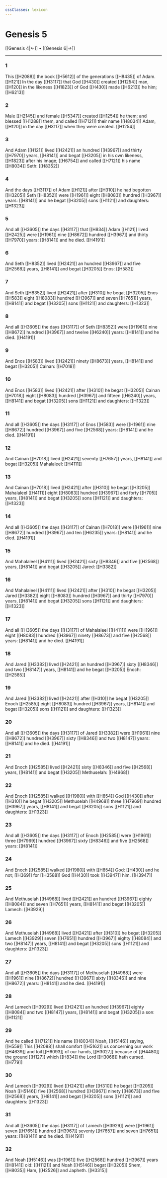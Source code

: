 ```yaml
---
cssClasses: lexicon
---
```

# Genesis 5

[[Genesis 4|←]] • [[Genesis 6|→]]

---

### 1
This [[H2088]] the book [[H5612]] of the generations [[H8435]] of Adam. [[H121]] In the day [[H3117]] that God [[H430]] created [[H1254]] man, [[H120]] in the likeness [[H1823]] of God [[H430]] made [[H6213]] he him; [[H6213]]

### 2
Male [[H2145]] and female [[H5347]] created [[H1254]] he them; and blessed [[H1288]] them, and called [[H7121]] their name [[H8034]] Adam, [[H120]] in the day [[H3117]] when they were created. [[H1254]]

### 3
And Adam [[H121]] lived [[H2421]] an hundred [[H3967]] and thirty [[H7970]] years, [[H8141]] and begat [[H3205]] in his own likeness, [[H1823]] after his image; [[H6754]] and called [[H7121]] his name [[H8034]] Seth: [[H8352]]

### 4
And the days [[H3117]] of Adam [[H121]] after [[H310]] he had begotten [[H3205]] Seth [[H8352]] were [[H1961]] eight [[H8083]] hundred [[H3967]] years: [[H8141]] and he begat [[H3205]] sons [[H1121]] and daughters: [[H1323]]

### 5
And all [[H3605]] the days [[H3117]] that [[H834]] Adam [[H121]] lived [[H2425]] were [[H1961]] nine [[H8672]] hundred [[H3967]] and thirty [[H7970]] years: [[H8141]] and he died. [[H4191]]

### 6
And Seth [[H8352]] lived [[H2421]] an hundred [[H3967]] and five [[H2568]] years, [[H8141]] and begat [[H3205]] Enos: [[H583]]

### 7
And Seth [[H8352]] lived [[H2421]] after [[H310]] he begat [[H3205]] Enos [[H583]] eight [[H8083]] hundred [[H3967]] and seven [[H7651]] years, [[H8141]] and begat [[H3205]] sons [[H1121]] and daughters: [[H1323]]

### 8
And all [[H3605]] the days [[H3117]] of Seth [[H8352]] were [[H1961]] nine [[H8672]] hundred [[H3967]] and twelve [[H6240]] years: [[H8141]] and he died. [[H4191]]

### 9
And Enos [[H583]] lived [[H2421]] ninety [[H8673]] years, [[H8141]] and begat [[H3205]] Cainan: [[H7018]]

### 10
And Enos [[H583]] lived [[H2421]] after [[H310]] he begat [[H3205]] Cainan [[H7018]] eight [[H8083]] hundred [[H3967]] and fifteen [[H6240]] years, [[H8141]] and begat [[H3205]] sons [[H1121]] and daughters: [[H1323]]

### 11
And all [[H3605]] the days [[H3117]] of Enos [[H583]] were [[H1961]] nine [[H8672]] hundred [[H3967]] and five [[H2568]] years: [[H8141]] and he died. [[H4191]]

### 12
And Cainan [[H7018]] lived [[H2421]] seventy [[H7657]] years, [[H8141]] and begat [[H3205]] Mahalaleel: [[H4111]]

### 13
And Cainan [[H7018]] lived [[H2421]] after [[H310]] he begat [[H3205]] Mahalaleel [[H4111]] eight [[H8083]] hundred [[H3967]] and forty [[H705]] years, [[H8141]] and begat [[H3205]] sons [[H1121]] and daughters: [[H1323]]

### 14
And all [[H3605]] the days [[H3117]] of Cainan [[H7018]] were [[H1961]] nine [[H8672]] hundred [[H3967]] and ten [[H6235]] years: [[H8141]] and he died. [[H4191]]

### 15
And Mahalaleel [[H4111]] lived [[H2421]] sixty [[H8346]] and five [[H2568]] years, [[H8141]] and begat [[H3205]] Jared: [[H3382]]

### 16
And Mahalaleel [[H4111]] lived [[H2421]] after [[H310]] he begat [[H3205]] Jared [[H3382]] eight [[H8083]] hundred [[H3967]] and thirty [[H7970]] years, [[H8141]] and begat [[H3205]] sons [[H1121]] and daughters: [[H1323]]

### 17
And all [[H3605]] the days [[H3117]] of Mahalaleel [[H4111]] were [[H1961]] eight [[H8083]] hundred [[H3967]] ninety [[H8673]] and five [[H2568]] years: [[H8141]] and he died. [[H4191]]

### 18
And Jared [[H3382]] lived [[H2421]] an hundred [[H3967]] sixty [[H8346]] and two [[H8147]] years, [[H8141]] and he begat [[H3205]] Enoch: [[H2585]]

### 19
And Jared [[H3382]] lived [[H2421]] after [[H310]] he begat [[H3205]] Enoch [[H2585]] eight [[H8083]] hundred [[H3967]] years, [[H8141]] and begat [[H3205]] sons [[H1121]] and daughters: [[H1323]]

### 20
And all [[H3605]] the days [[H3117]] of Jared [[H3382]] were [[H1961]] nine [[H8672]] hundred [[H3967]] sixty [[H8346]] and two [[H8147]] years: [[H8141]] and he died. [[H4191]]

### 21
And Enoch [[H2585]] lived [[H2421]] sixty [[H8346]] and five [[H2568]] years, [[H8141]] and begat [[H3205]] Methuselah: [[H4968]]

### 22
And Enoch [[H2585]] walked [[H1980]] with [[H854]] God [[H430]] after [[H310]] he begat [[H3205]] Methuselah [[H4968]] three [[H7969]] hundred [[H3967]] years, [[H8141]] and begat [[H3205]] sons [[H1121]] and daughters: [[H1323]]

### 23
And all [[H3605]] the days [[H3117]] of Enoch [[H2585]] were [[H1961]] three [[H7969]] hundred [[H3967]] sixty [[H8346]] and five [[H2568]] years: [[H8141]]

### 24
And Enoch [[H2585]] walked [[H1980]] with [[H854]] God: [[H430]] and he not; [[H369]] for [[H3588]] God [[H430]] took [[H3947]] him. [[H3947]]

### 25
And Methuselah [[H4968]] lived [[H2421]] an hundred [[H3967]] eighty [[H8084]] and seven [[H7651]] years, [[H8141]] and begat [[H3205]] Lamech: [[H3929]]

### 26
And Methuselah [[H4968]] lived [[H2421]] after [[H310]] he begat [[H3205]] Lamech [[H3929]] seven [[H7651]] hundred [[H3967]] eighty [[H8084]] and two [[H8147]] years, [[H8141]] and begat [[H3205]] sons [[H1121]] and daughters: [[H1323]]

### 27
And all [[H3605]] the days [[H3117]] of Methuselah [[H4968]] were [[H1961]] nine [[H8672]] hundred [[H3967]] sixty [[H8346]] and nine [[H8672]] years: [[H8141]] and he died. [[H4191]]

### 28
And Lamech [[H3929]] lived [[H2421]] an hundred [[H3967]] eighty [[H8084]] and two [[H8147]] years, [[H8141]] and begat [[H3205]] a son: [[H1121]]

### 29
And he called [[H7121]] his name [[H8034]] Noah, [[H5146]] saying, [[H559]] This [[H2088]] shall comfort [[H5162]] us concerning our work [[H4639]] and toil [[H6093]] of our hands, [[H3027]] because of [[H4480]] the ground [[H127]] which [[H834]] the Lord [[H3068]] hath cursed. [[H779]]

### 30
And Lamech [[H3929]] lived [[H2421]] after [[H310]] he begat [[H3205]] Noah [[H5146]] five [[H2568]] hundred [[H3967]] ninety [[H8673]] and five [[H2568]] years, [[H8141]] and begat [[H3205]] sons [[H1121]] and daughters: [[H1323]]

### 31
And all [[H3605]] the days [[H3117]] of Lamech [[H3929]] were [[H1961]] seven [[H7651]] hundred [[H3967]] seventy [[H7657]] and seven [[H7651]] years: [[H8141]] and he died. [[H4191]]

### 32
And Noah [[H5146]] was [[H1961]] five [[H2568]] hundred [[H3967]] years [[H8141]] old: [[H1121]] and Noah [[H5146]] begat [[H3205]] Shem, [[H8035]] Ham, [[H2526]] and Japheth. [[H3315]]